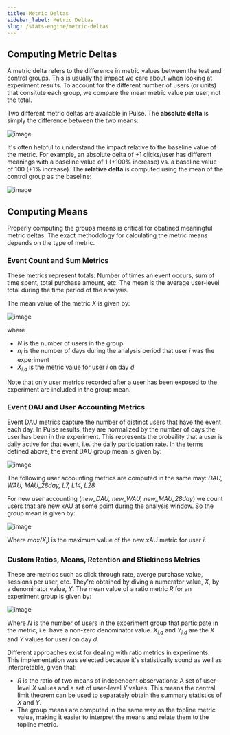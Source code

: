 ```yaml
---
title: Metric Deltas
sidebar_label: Metric Deltas
slug: /stats-engine/metric-deltas
---
```


## Computing Metric Deltas

A metric delta refers to the difference in metric values between the test and control groups.  This is usually the impact we care about when looking at experiment results.  To account for the different number of users (or units) that consitute each group, we compare the mean metric value per user, not the total.  

Two different metric deltas are available in Pulse.  The **absolute delta** is simply the difference between the two means:

![image](https://user-images.githubusercontent.com/90343952/167957643-918eb0f4-cf4b-44df-9fbd-c617bc751232.png)

It's often helpful to understand the impact relative to the baseline value of the metric. For example, an absolute delta of +1 clicks/user has different meanings with a baseline value of 1 (+100% increase) vs. a baseline value of 100 (+1% increase).  The **relative delta** is computed using the mean of the control group as the baseline:

![image](https://user-images.githubusercontent.com/90343952/167957805-1c2328e7-5909-4f72-afc3-7f8096750168.png)

## Computing Means

Properly computing the groups means is critical for obatined meaningful metric deltas. The exact methodology for calculating the metric means depends on the type of metric.

### Event Count and Sum Metrics

These metrics represent totals: Number of times an event occurs, sum of time spent, total purchase amount, etc.  The mean is the average user-level total during the time period of the analysis.

The mean value of the metric *X* is given by:  

![image](https://user-images.githubusercontent.com/90343952/167957910-dde0c585-5fde-4fcf-9722-dfd2f048036f.png)

where 
* *N* is the number of users in the group 
* *n<sub>i</sub>* is the number of days during the analysis period that user *i* was the experiment
* *X<sub>i,d</sub>* is the metric value for user *i* on day *d*  

Note that only user metrics recorded after a user has been exposed to the experiment are included in the group mean.

###  Event DAU and User Accounting Metrics

Event DAU metrics capture the number of distinct users that have the event each day.  In Pulse results, they are normalized by the number of days the user has been in the experiment.  This represents the probaility that a user is daily active for that event, i.e. the daily participation rate.  In the terms defined above, the event DAU group mean is given by:

![image](https://user-images.githubusercontent.com/90343952/167958004-7e1257d5-5a34-4d32-928f-2de185cf5569.png)

The following user accounting metrics are computed in the same may: *DAU, WAU, MAU_28day, L7, L14, L28*

For new user accounting (*new_DAU, new_WAU, new_MAU_28day*) we count users that are new xAU at some point during the analysis window.  So the group mean is given by:

![image](https://user-images.githubusercontent.com/90343952/174866462-aff0ce19-6e9e-497e-9021-e4e6c595bca4.png)

Where *max(X<sub>i</sub>)* is the maximum value of the new xAU metric for user *i*.

### Custom Ratios, Means, Retention and Stickiness Metrics

These are metrics such as click through rate, averge purchase value, sessions per user, etc. They're obtained by diving a numerator value, *X*, by a denominator value, *Y*.  The mean value of a ratio metric *R* for an experiment group is given by:

![image](https://user-images.githubusercontent.com/90343952/167958053-044b0554-e33e-406b-8119-1a748a187fe1.png)

Where *N* is the number of users in the experiment group that participate in the metric, i.e. have a non-zero denominator value. *X<sub>i,d</sub>* and  *Y<sub>i,d</sub>* are the *X* and *Y* values for user *i* on day *d*. 

Different approaches exist for dealing with ratio metrics in experiments.  This implementation was selected because it's statistically sound as well as interpretable, given that:  
* *R* is the ratio of two means of independent observations: A set of user-level *X* values and a set of user-level *Y* values.  This means the central limit theorem can be used to separately obtain the summary statistics of *X* and *Y*.          
* The group means are computed in the same way as the topline metric value, making it easier to interpret the means and relate them to the topline metric.

